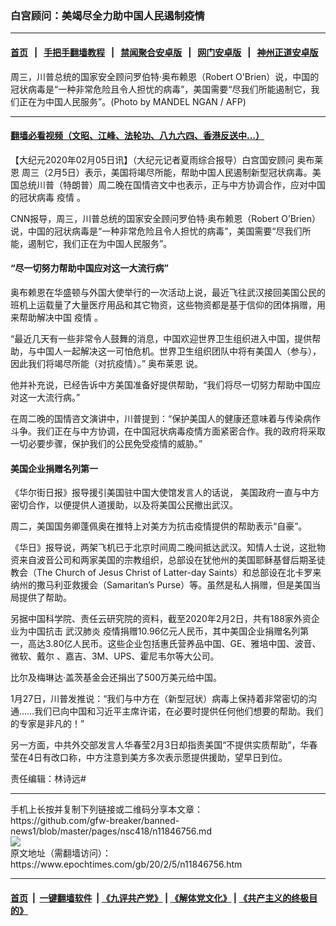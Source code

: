 ### 白宫顾问：美竭尽全力助中国人民遏制疫情
------------------------

#### [首页](https://github.com/gfw-breaker/banned-news1/blob/master/README.md) &nbsp;&nbsp;|&nbsp;&nbsp; [手把手翻墙教程](https://github.com/gfw-breaker/guides/wiki) &nbsp;&nbsp;|&nbsp;&nbsp; [禁闻聚合安卓版](https://github.com/gfw-breaker/bn-android) &nbsp;&nbsp;|&nbsp;&nbsp; [网门安卓版](https://github.com/oGate2/oGate) &nbsp;&nbsp;|&nbsp;&nbsp; [神州正道安卓版](https://github.com/SzzdOgate/update) 



<div><img alt="" class="aligncenter wp-post-image" src="https://i.epochtimes.com/assets/uploads/2020/02/000_1OH4QA-600x400.jpg"/>
<div class="red16 caption">
 周三，川普总统的国家安全顾问罗伯特·奥布赖恩（Robert O'Brien）说，中国的冠状病毒是“一种非常危险且令人担忧的病毒”，美国需要“尽我们所能遏制它，我们正在为中国人民服务”。(Photo by MANDEL NGAN / AFP)
</div>
</div><hr/>

#### [翻墙必看视频（文昭、江峰、法轮功、八九六四、香港反送中...）](https://github.com/gfw-breaker/banned-news1/blob/master/pages/link3.md)

<div><p>
 【大纪元2020年02月05日讯】（大纪元记者夏雨综合报导）白宫国安顾问
 <ok href="https://www.epochtimes.com/gb/tag/%E5%A5%A5%E5%B8%83%E8%8E%B1%E6%81%A9.html">
  奥布莱恩
 </ok>
 周三（2月5日）表示，美国将竭尽所能，帮助中国人民遏制新型冠状病毒。美国总统川普（特朗普）周二晚在国情咨文中也表示，正与中方协调合作，应对中国的冠状病毒
 <ok href="https://www.epochtimes.com/gb/tag/%E7%96%AB%E6%83%85.html">
  疫情
 </ok>
 。
</p>
<p>
 CNN报导，周三，川普总统的国家安全顾问罗伯特·奥布赖恩（Robert O’Brien）说，中国的冠状病毒是“一种非常危险且令人担忧的病毒”，美国需要“尽我们所能，遏制它，我们正在为中国人民服务”。
</p>
<h4>
 “尽一切努力帮助中国应对这一大流行病”
</h4>
<p>
 奥布赖恩在华盛顿与外国大使举行的一次活动上说，最近飞往武汉接回美国公民的班机上运载量了大量医疗用品和其它物资，这些物资都是基于信仰的团体捐赠，用来帮助解决中国
 <ok href="https://www.epochtimes.com/gb/tag/%E7%96%AB%E6%83%85.html">
  疫情
 </ok>
 。
</p>
<p>
 “最近几天有一些非常令人鼓舞的消息，中国欢迎世界卫生组织进入中国，提供帮助，与中国人一起解决这一可怕危机。世界卫生组织团队中将有美国人（参与），因此我们将竭尽所能（对抗疫情）。”
 <ok href="https://www.epochtimes.com/gb/tag/%E5%A5%A5%E5%B8%83%E8%8E%B1%E6%81%A9.html">
  奥布莱恩
 </ok>
 说。
</p>
<p>
 他并补充说，已经告诉中方美国准备好提供帮助，“我们将尽一切努力帮助中国应对这一大流行病。”
</p>
<p>
 在周二晚的国情咨文演讲中，川普提到：“保护美国人的健康还意味着与传染病作斗争。我们正在与中方协调，在中国冠状病毒疫情方面紧密合作。我的政府将采取一切必要步骤，保护我们的公民免受疫情的威胁。”
</p>
<h4>
 美国企业捐赠名列第一
</h4>
<p>
 《华尔街日报》报导援引美国驻中国大使馆发言人的话说， 美国政府一直与中方密切合作，以便提供人道援助，以及将美国公民撤出武汉。
</p>
<p>
 周二，美国国务卿蓬佩奥在推特上对美方为抗击疫情提供的帮助表示“自豪”。
</p>
<p>
 《华日》报导说，两架飞机已于北京时间周二晚间抵达武汉。知情人士说，这批物资来自波音公司和两家美国的宗教组织，总部设在犹他州的美国耶稣基督后期圣徒教会（The Church of Jesus Christ of Latter-day Saints）和总部设在北卡罗来纳州的撒马利亚救援会（Samaritan’s Purse）等。虽然是私人捐赠，但是美国当局提供了帮助。
</p>
<p>
 另据中国科学院、责任云研究院的资料，截至2020年2月2日，共有188家外资企业为中国抗击
 <ok href="https://www.epochtimes.com/gb/tag/%E6%AD%A6%E6%B1%89%E8%82%BA%E7%82%8E.html">
  武汉肺炎
 </ok>
 疫情捐赠10.96亿元人民币，其中美国企业捐赠名列第一，高达3.80亿人民币。这些企业包括惠氏营养品中国、GE、雅培中国、波音、微软、戴尔 、嘉吉、3M、UPS、霍尼韦尔等大公司。
</p>
<p>
 比尔及梅琳达·盖茨基金会还捐出了500万美元给中国。
</p>
<p>
 1月27日，川普发推说：“我们与中方在（新型冠状）病毒上保持着非常密切的沟通……我们已向中国和习近平主席许诺，在必要时提供任何他们想要的帮助。我们的专家是非凡的！”
</p>
<p>
 另一方面，中共外交部发言人华春莹2月3日却指责美国“不提供实质帮助”，华春莹在4日有改口称，中方注意到美方多次表示愿提供援助，望早日到位。
</p>
<p>
 责任编辑：林诗远#
</p>
</div>
<hr/>
手机上长按并复制下列链接或二维码分享本文章：<br/>
https://github.com/gfw-breaker/banned-news1/blob/master/pages/nsc418/n11846756.md <br/>
<a href='https://github.com/gfw-breaker/banned-news1/blob/master/pages/nsc418/n11846756.md'><img src='https://github.com/gfw-breaker/banned-news1/blob/master/pages/nsc418/n11846756.md.png'/></a> <br/>
原文地址（需翻墙访问）：https://www.epochtimes.com/gb/20/2/5/n11846756.htm


------------------------
#### [首页](https://github.com/gfw-breaker/banned-news1/blob/master/README.md) &nbsp;|&nbsp; [一键翻墙软件](https://github.com/gfw-breaker/nogfw/blob/master/README.md) &nbsp;| [《九评共产党》](https://github.com/gfw-breaker/9ping.md/blob/master/README.md#九评之一评共产党是什么) | [《解体党文化》](https://github.com/gfw-breaker/jtdwh.md/blob/master/README.md) | [《共产主义的终极目的》](https://github.com/gfw-breaker/gczydzjmd.md/blob/master/README.md)


<img src='http://gfw-breaker.win/banned-news/pages/nsc418/n11846756.md' width='0px' height='0px'/>